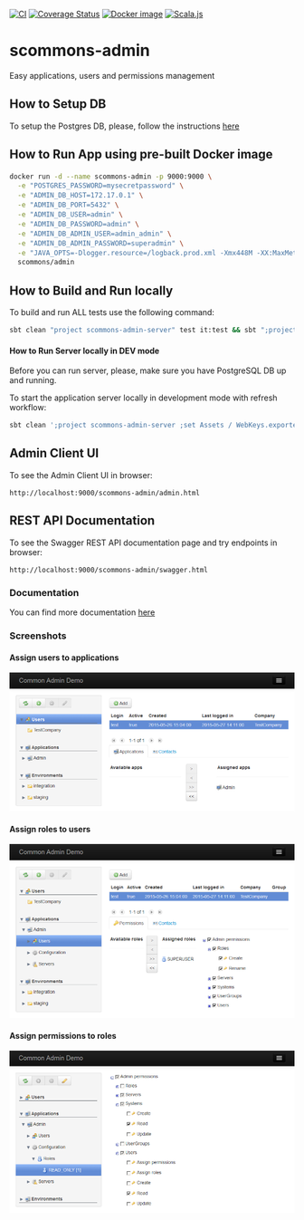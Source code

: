 
[![CI](https://github.com/scommons/scommons-admin/actions/workflows/ci.yml/badge.svg?branch=master)](https://github.com/scommons/scommons-admin/actions/workflows/ci.yml?query=workflow%3Aci+branch%3Amaster)
[![Coverage Status](https://coveralls.io/repos/github/scommons/scommons-admin/badge.svg?branch=master)](https://coveralls.io/github/scommons/scommons-admin?branch=master)
[![Docker image](https://img.shields.io/docker/v/scommons/admin?label=docker%20image&sort=semver)](https://hub.docker.com/r/scommons/admin)
[![Scala.js](https://www.scala-js.org/assets/badges/scalajs-1.8.0.svg)](https://www.scala-js.org)

# scommons-admin
Easy applications, users and permissions management

## How to Setup DB

To setup the Postgres DB, please, follow the instructions
[here](https://github.com/scommons/scommons-admin/blob/master/db_setup.md)

## How to Run App using pre-built Docker image

```bash
docker run -d --name scommons-admin -p 9000:9000 \
  -e "POSTGRES_PASSWORD=mysecretpassword" \
  -e "ADMIN_DB_HOST=172.17.0.1" \
  -e "ADMIN_DB_PORT=5432" \
  -e "ADMIN_DB_USER=admin" \
  -e "ADMIN_DB_PASSWORD=admin" \
  -e "ADMIN_DB_ADMIN_USER=admin_admin" \
  -e "ADMIN_DB_ADMIN_PASSWORD=superadmin" \
  -e "JAVA_OPTS=-Dlogger.resource=/logback.prod.xml -Xmx448M -XX:MaxMetaspaceSize=128m -XX:+PrintCommandLineFlags" \
  scommons/admin
```

## How to Build and Run locally

To build and run ALL tests use the following command:
```bash
sbt clean "project scommons-admin-server" test it:test && sbt ";project scommons-admin-server ;set Test / test := {} ;project scommons-admin" test
```

#### How to Run Server locally in DEV mode

Before you can run server, please, make sure you have PostgreSQL DB up and running.

To start the application server locally in development mode with refresh workflow:
```bash
sbt clean ';project scommons-admin-server ;set Assets / WebKeys.exportedMappings := Seq()' run
```

## Admin Client UI

To see the Admin Client UI in browser:
```
http://localhost:9000/scommons-admin/admin.html
```

## REST API Documentation

To see the Swagger REST API documentation page and try endpoints in browser:
```
http://localhost:9000/scommons-admin/swagger.html
```

### Documentation

You can find more documentation
[here](https://scommons.github.io/scommons-admin/)

### Screenshots

#### Assign users to applications

![Screenshot](https://raw.githubusercontent.com/scommons/scommons-admin/master/docs/images/screenshots/user-apps.png)

#### Assign roles to users

![Screenshot](https://raw.githubusercontent.com/scommons/scommons-admin/master/docs/images/screenshots/user-roles.png)

#### Assign permissions to roles

![Screenshot](https://raw.githubusercontent.com/scommons/scommons-admin/master/docs/images/screenshots/role-permissions.png)

